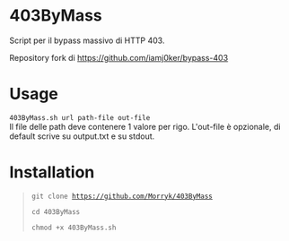 # 403ByMass

Script per il bypass massivo di HTTP 403.

Repository fork di https://github.com/iamj0ker/bypass-403

# Usage
<code>403ByMass.sh url path-file out-file</code><br>
Il file delle path deve contenere 1 valore per rigo.
L'out-file è opzionale, di default scrive su output.txt e su stdout.

# Installation
> <code>git clone https://github.com/Morryk/403ByMass</code>
> 
> <code>cd 403ByMass</code>
> 
> <code>chmod +x 403ByMass.sh</code>
